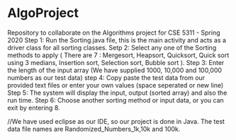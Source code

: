# AlgoProject
Repository to collaborate on the Algorithms project for CSE 5311 - Spring 2020
Step 1: Run the Sorting.java file, this is the main activity and acts as a driver class for all sorting classes.
Setp 2: Select any one of the Sorting methods to apply ( There are 7 : Mergesort, Heapsort, Quicksort, Quick sort using 3 medians, Insertion sort, Selection sort, Bubble sort ).
Step 3: Enter the length of the input array (We have supplied 1000, 10,000 and 100,000 numbers as our test data)
step 4: Copy paste the test data from our provided text files or enter your own values (space seperated or new line)
Step 5: The system will display the input, output (sorted array) and also the run time.
Step 6: Choose another sorting method or input data, or you can exit by entering 8.


//We have used eclipse as our IDE, so our project is done in Java. The test data file names are Randomized_Numbers_1k,10k and 100k.
